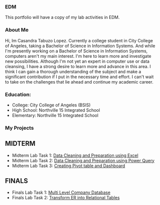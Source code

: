 ### EDM
This portfolio will have a copy of my lab activities in EDM.
### About Me
Hi, Im Casandra Tabuzo Lopez. Currently a college student in City College of Angeles, taking a Bachelor of Science in Information Systems. And while I'm presently working on a Bachelor of Science in Information Systems, computers aren't my main interest. I'm here to learn more and investigate new possibilities. Although I'm not yet an expert in computer use or data cleansing, I have a strong desire to learn more and advance in this area. I think I can gain a thorough understanding of the subject and make a significant contribution if I put in the necessary time and effort. I can't wait to take on the challenges that lie ahead and continue my academic career.
### Education:
- College: City College of Angeles (BSIS)
- High School: Northville 15 Integrated School
- Elementary: Northville 15 Integrated School
  
### My Projects
## MIDTERM
- Midterm Lab Task 1: [Data Cleaning and Preparation using Excel](https://github.com/CasandraLopez-sey/EDM/tree/main/Midterm%20Lab%20Task%201)
- Midterm Lab Task 2: [Data Cleaning and Preparation using Power Query](https://github.com/CasandraLopez-sey/EDM/tree/main/Midterm%20Lab%20Task%202)
- Midterm Lab Task 3: [Creating Pivot table and Dashboard](https://github.com/CasandraLopez-sey/EDM/tree/main/Midterm%20Lab%20Task%203)

## FINALS
- Finals Lab Task 1: [Multi Level Company Database](https://github.com/CasandraLopez-sey/Casandra.github.io/blob/main/Finals%20Lab%20Task%201/README.md)
- Finals Lab Task 2: [Transform ER into Relational Tables](https://github.com/CasandraLopez-sey/Casandra.github.io/tree/main/Finals%20Lab%20Task%202%20)
